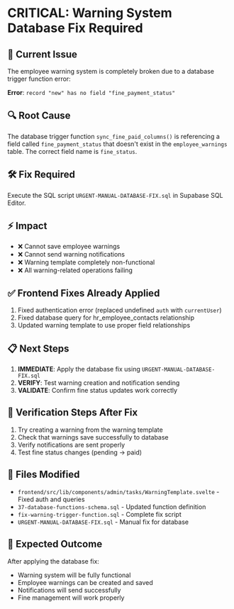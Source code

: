# CRITICAL: Warning System Database Fix Required

## 🚨 Current Issue
The employee warning system is completely broken due to a database trigger function error:

**Error**: `record "new" has no field "fine_payment_status"`

## 🔍 Root Cause
The database trigger function `sync_fine_paid_columns()` is referencing a field called `fine_payment_status` that doesn't exist in the `employee_warnings` table. The correct field name is `fine_status`.

## 🛠️ Fix Required
Execute the SQL script `URGENT-MANUAL-DATABASE-FIX.sql` in Supabase SQL Editor.

## ⚡ Impact
- ❌ Cannot save employee warnings
- ❌ Cannot send warning notifications  
- ❌ Warning template completely non-functional
- ❌ All warning-related operations failing

## ✅ Frontend Fixes Already Applied
1. Fixed authentication error (replaced undefined `auth` with `currentUser`)
2. Fixed database query for hr_employee_contacts relationship
3. Updated warning template to use proper field relationships

## 📋 Next Steps
1. **IMMEDIATE**: Apply the database fix using `URGENT-MANUAL-DATABASE-FIX.sql`
2. **VERIFY**: Test warning creation and notification sending
3. **VALIDATE**: Confirm fine status updates work correctly

## 🧪 Verification Steps After Fix
1. Try creating a warning from the warning template
2. Check that warnings save successfully to database
3. Verify notifications are sent properly
4. Test fine status changes (pending -> paid)

## 📁 Files Modified
- `frontend/src/lib/components/admin/tasks/WarningTemplate.svelte` - Fixed auth and queries
- `37-database-functions-schema.sql` - Updated function definition
- `fix-warning-trigger-function.sql` - Complete fix script
- `URGENT-MANUAL-DATABASE-FIX.sql` - Manual fix for database

## 🎯 Expected Outcome
After applying the database fix:
- Warning system will be fully functional
- Employee warnings can be created and saved
- Notifications will send successfully  
- Fine management will work properly